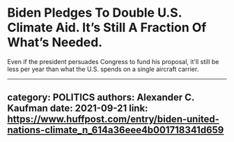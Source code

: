 # Biden Pledges To Double U.S. Climate Aid. It’s Still A Fraction Of What’s Needed.

Even if the president persuades Congress to fund his proposal, it'll still be less per year than what the U.S. spends on a single aircraft carrier.

---
category: POLITICS
authors: Alexander C. Kaufman
date: 2021-09-21
link: https://www.huffpost.com/entry/biden-united-nations-climate_n_614a36eee4b001718341d659
---
